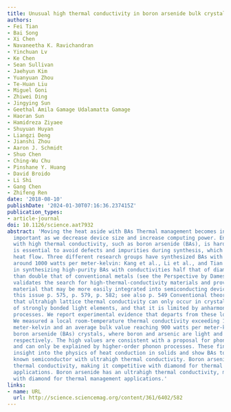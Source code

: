 ```yaml
---
title: Unusual high thermal conductivity in boron arsenide bulk crystals
authors:
- Fei Tian
- Bai Song
- Xi Chen
- Navaneetha K. Ravichandran
- Yinchuan Lv
- Ke Chen
- Sean Sullivan
- Jaehyun Kim
- Yuanyuan Zhou
- Te-Huan Liu
- Miguel Goni
- Zhiwei Ding
- Jingying Sun
- Geethal Amila Gamage Udalamatta Gamage
- Haoran Sun
- Hamidreza Ziyaee
- Shuyuan Huyan
- Liangzi Deng
- Jianshi Zhou
- Aaron J. Schmidt
- Shuo Chen
- Ching-Wu Chu
- Pinshane Y. Huang
- David Broido
- Li Shi
- Gang Chen
- Zhifeng Ren
date: '2018-08-10'
publishDate: '2024-01-30T07:16:36.237415Z'
publication_types:
- article-journal
doi: 10.1126/science.aat7932
abstract: 'Moving the heat aside with BAs Thermal management becomes increasingly
  important as we decrease device size and increase computing power. Engineering materials
  with high thermal conductivity, such as boron arsenide (BAs), is hard because it
  is essential to avoid defects and impurities during synthesis, which would stop
  heat flow. Three different research groups have synthesized BAs with a thermal conductivity
  around 1000 watts per meter-kelvin: Kang et al., Li et al., and Tian et al. succeeded
  in synthesizing high-purity BAs with conductivities half that of diamond but more
  than double that of conventional metals (see the Perspective by Dames). The advance
  validates the search for high-thermal-conductivity materials and provides a new
  material that may be more easily integrated into semiconducting devices. Science,
  this issue p. 575, p. 579, p. 582; see also p. 549 Conventional theory predicts
  that ultrahigh lattice thermal conductivity can only occur in crystals composed
  of strongly bonded light elements, and that it is limited by anharmonic three-phonon
  processes. We report experimental evidence that departs from these long-held criteria.
  We measured a local room-temperature thermal conductivity exceeding 1000 watts per
  meter-kelvin and an average bulk value reaching 900 watts per meter-kelvin in bulk
  boron arsenide (BAs) crystals, where boron and arsenic are light and heavy elements,
  respectively. The high values are consistent with a proposal for phonon-band engineering
  and can only be explained by higher-order phonon processes. These findings yield
  insight into the physics of heat conduction in solids and show BAs to be the only
  known semiconductor with ultrahigh thermal conductivity. Boron arsenide has an ultrahigh
  thermal conductivity, making it competitive with diamond for thermal management
  applications. Boron arsenide has an ultrahigh thermal conductivity, making it competitive
  with diamond for thermal management applications.'
links:
- name: URL
  url: http://science.sciencemag.org/content/361/6402/582
---
```

